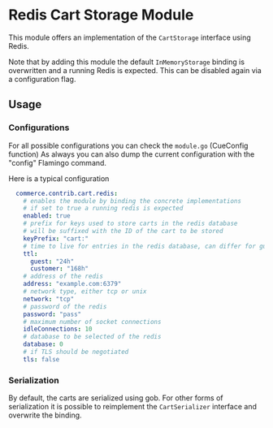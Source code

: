 # Redis Cart Storage Module

This module offers an implementation of the `CartStorage` interface using Redis.

Note that by adding this module the default `InMemoryStorage` binding is overwritten and a running Redis is expected.
This can be disabled again via a configuration flag.

## Usage

### Configurations

For all possible configurations you can check the `module.go` (CueConfig function)
As always you can also dump the current configuration with the "config" Flamingo command.

Here is a typical configuration
```yaml
  commerce.contrib.cart.redis:
    # enables the module by binding the concrete implementations
    # if set to true a running redis is expected
    enabled: true
    # prefix for keys used to store carts in the redis database
    # will be suffixed with the ID of the cart to be stored
    keyPrefix: "cart:"
    # time to live for entries in the redis database, can differ for guests and logged-in customers
    ttl: 
      guest: "24h"
      customer: "168h"
    # address of the redis  
    address: "example.com:6379"
    # network type, either tcp or unix
    network: "tcp"
    # password of the redis
    password: "pass"
    # maximum number of socket connections
    idleConnections: 10
    # database to be selected of the redis
    database: 0
    # if TLS should be negotiated
    tls: false
```

### Serialization

By default, the carts are serialized using gob.
For other forms of serialization it is possible to reimplement the `CartSerializer` interface and overwrite the binding.
